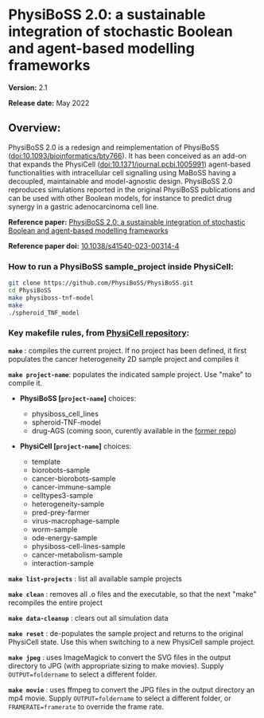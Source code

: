 # PhysiBoSS 2.0: a sustainable integration of stochastic Boolean and agent-based modelling frameworks

**Version:** 2.1

**Release date:** May 2022

## Overview: 
PhysiBoSS 2.0 is a redesign and reimplementation of PhysiBoSS ([doi:10.1093/bioinformatics/bty766](https://doi.org/10.1093/bioinformatics/bty766)). It has been conceived as an add-on that expands the PhysiCell ([doi:10.1371/journal.pcbi.1005991](https://dx.doi.org/10.1371/journal.pcbi.1005991)) agent-based functionalities with intracellular cell signalling using MaBoSS having a decoupled, maintainable and model-agnostic design. PhysiBoSS 2.0 reproduces simulations reported in the original PhysiBoSS publications and can be used with other Boolean models, for instance to predict drug synergy in a gastric adenocarcinoma cell line.

**Reference paper:** [PhysiBoSS 2.0: a sustainable integration of stochastic Boolean and agent-based modelling frameworks](https://www.nature.com/articles/s41540-023-00314-4)

**Reference paper doi:** [10.1038/s41540-023-00314-4](https://doi.org/10.1038/s41540-023-00314-4)

### How to run a PhysiBoSS sample_project inside PhysiCell:
~~~bash
git clone https://github.com/PhysiBoSS/PhysiBoSS.git
cd PhysiBoSS
make physiboss-tnf-model
make
./spheroid_TNF_model
~~~

### Key makefile rules, from [PhysiCell repository](https://github.com/MathCancer/PhysiCell):

**`make`**               : compiles the current project. If no 
                     project has been defined, it first 
                     populates the cancer heterogeneity 2D 
                     sample project and compiles it 
   
**`make project-name`**: populates the indicated sample project. 
                     Use "make" to compile it. 


   * **PhysiBoSS \[`project-name`\]** choices:
      * physiboss_cell_lines
      * spheroid-TNF-model
      * drug-AGS (coming soon, curently available in the [former repo](https://github.com/bsc-life/PhysiBoSSv2))

   * **PhysiCell \[`project-name`\]** choices:
      * template 
      * biorobots-sample 
      * cancer-biorobots-sample 
      * cancer-immune-sample
      * celltypes3-sample 
      * heterogeneity-sample 
      * pred-prey-farmer 
      * virus-macrophage-sample 
      * worm-sample
      * ode-energy-sample 
      * physiboss-cell-lines-sample 
      * cancer-metabolism-sample
      * interaction-sample

**`make list-projects`** : list all available sample projects 

**`make clean`**         : removes all .o files and the executable, so that the next "make" recompiles the entire project 

**`make data-cleanup`**  : clears out all simulation data 

**`make reset`**         : de-populates the sample project and returns to the original PhysiCell state. Use this when switching to a new PhysiCell sample project. 

**`make jpeg`**          : uses ImageMagick to convert the SVG files in the output directory to JPG (with appropriate sizing to make movies). Supply `OUTPUT=foldername` to select a different folder. 

**`make movie`**         : uses ffmpeg to convert the JPG files in the output directory an mp4 movie. Supply `OUTPUT=foldername` to select a different folder, or `FRAMERATE=framerate` to override the frame rate.

